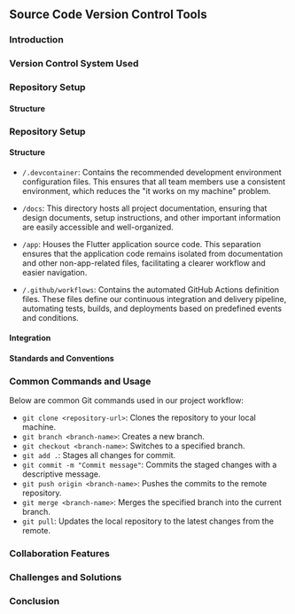 ## Source Code Version Control Tools

### Introduction

### Version Control System Used

### Repository Setup
#### Structure

### Repository Setup
#### Structure

- `/.devcontainer`: Contains the recommended development environment configuration files. This ensures that all team members use a consistent environment, which reduces the "it works on my machine" problem.

- `/docs`: This directory hosts all project documentation, ensuring that design documents, setup instructions, and other important information are easily accessible and well-organized.

- `/app`: Houses the Flutter application source code. This separation ensures that the application code remains isolated from documentation and other non-app-related files, facilitating a clearer workflow and easier navigation.

- `/.github/workflows`: Contains the automated GitHub Actions definition files. These files define our continuous integration and delivery pipeline, automating tests, builds, and deployments based on predefined events and conditions.



#### Integration

#### Standards and Conventions

### Common Commands and Usage
Below are common Git commands used in our project workflow:

- `git clone <repository-url>`: Clones the repository to your local machine.
- `git branch <branch-name>`: Creates a new branch.
- `git checkout <branch-name>`: Switches to a specified branch.
- `git add .`: Stages all changes for commit.
- `git commit -m "Commit message"`: Commits the staged changes with a descriptive message.
- `git push origin <branch-name>`: Pushes the commits to the remote repository.
- `git merge <branch-name>`: Merges the specified branch into the current branch.
- `git pull`: Updates the local repository to the latest changes from the remote.

### Collaboration Features

### Challenges and Solutions

### Conclusion
